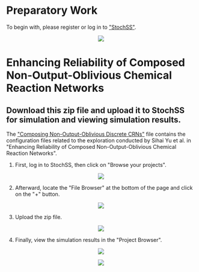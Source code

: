 Preparatory Work
============================================================
To begin with, please register or log in to ["StochSS"](https://live.stochss.org/hub/stochss).
<p align="center">
  <img src="https://github.com/SihaiYu/Combining-Non-Output-Oblivious-Discrete-CRNs/assets/100762924/e2810009-d190-40b4-b59e-3694496f9a37">
</p>


Enhancing Reliability of Composed Non-Output-Oblivious Chemical Reaction Networks
============================================================

## Download this zip file and upload it to StochSS for simulation and viewing simulation results.

The ["Composing Non-Output-Oblivious Discrete CRNs"](https://github.com/SihaiYu/Composing-Non-Output-Oblivious-Discrete-CRNs/blob/main/Composing%20Non-Output-Oblivious%20Discrete%20CRNs.zip) file contains the configuration files related to the exploration conducted by Sihai Yu et al. in "Enhancing Reliability of Composed Non-Output-Oblivious Chemical Reaction Networks".

1. First, log in to StochSS, then click on "Browse your projects".
<p align="center">
  <img src="https://github.com/SihaiYu/Combining-Non-Output-Oblivious-Discrete-CRNs/assets/100762924/c4f5498b-a2f9-484e-8f72-160ff7c28251">
</p>

2. Afterward, locate the "File Browser" at the bottom of the page and click on the "+" button.
<p align="center">
  <img src="https://github.com/SihaiYu/Combining-Non-Output-Oblivious-Discrete-CRNs/assets/100762924/5d1fcd4d-6761-4897-a389-da27efc41388">
</p>

3. Upload the zip file.
<p align="center">
  <img src="https://github.com/SihaiYu/Combining-Non-Output-Oblivious-Discrete-CRNs/assets/100762924/2cec7dd1-7748-4984-a7a8-4739eb264b7f">
</p>

4. Finally, view the simulation results in the "Project Browser".
<p align="center">
  <img src="https://github.com/SihaiYu/Composing-Non-Output-Oblivious-Discrete-CRNs/assets/100762924/381d0ff8-9638-4f3a-ba7b-899879da2b76">
</p>

<p align="center">
  <img src="https://github.com/SihaiYu/Composing-Non-Output-Oblivious-Discrete-CRNs/assets/100762924/4b75e183-22a8-4d8e-a00b-ce5e7c649bf9">
</p>








